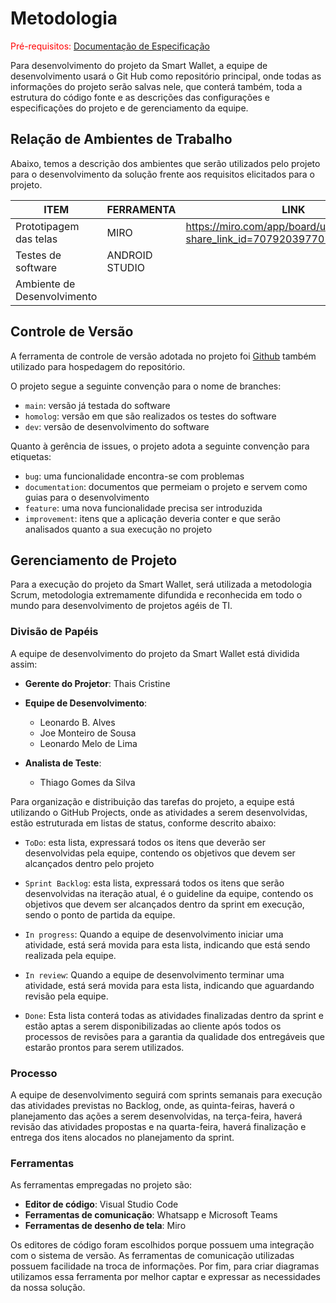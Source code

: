 
# Metodologia

<span style="color:red">Pré-requisitos: <a href="02-Especificação do Projeto.md"> Documentação de Especificação</a></span>

Para desenvolvimento do projeto da Smart Wallet, a equipe de desenvolvimento usará o Git Hub como repositório principal, onde todas as informações do projeto serão salvas nele, que conterá também, toda a estrutura do código fonte e as descrições das configurações e especificações do projeto e de gerenciamento da equipe.

## Relação de Ambientes de Trabalho

Abaixo, temos a descrição dos ambientes que serão utilizados pelo projeto para o desenvolvimento da solução frente aos requisitos elicitados para o projeto. 

| ITEM    | FERRAMENTA  | LINK    |
|--------------------------|-------|----------|
| Prototipagem das telas   | MIRO | https://miro.com/app/board/uXjVMqHQrjQ=/?share_link_id=707920397701 |
| Testes de software  | ANDROID STUDIO | | 
| Ambiente de Desenvolvimento | |

## Controle de Versão

A ferramenta de controle de versão adotada no projeto foi [Github](https://github.com/ICEI-PUC-Minas-PMV-ADS/pmv-ads-2023-2-e3-proj-mov-t4-time3-smart-wallet) também utilizado para hospedagem do repositório.

O projeto segue a seguinte convenção para o nome de branches:

* `main`: versão já testada do software
* `homolog`: versão em que são realizados os testes do software
* `dev`: versão de desenvolvimento do software

Quanto à gerência de issues, o projeto adota a seguinte convenção para
etiquetas:

- `bug`: uma funcionalidade encontra-se com problemas
- `documentation`: documentos que permeiam o projeto e servem como guias para o desenvolvimento
- `feature`: uma nova funcionalidade precisa ser introduzida
- `improvement`: itens que a aplicação deveria conter e que serão analisados quanto a sua execução no projeto

## Gerenciamento de Projeto

Para a execução do projeto da Smart Wallet, será utilizada a metodologia Scrum, metodologia extremamente difundida e reconhecida em todo o mundo para desenvolvimento de projetos agéis de TI.

### Divisão de Papéis

A equipe de desenvolvimento do projeto da Smart Wallet está dividida assim:
 
* **Gerente do Projetor**: Thais Cristine
  
* **Equipe de Desenvolvimento**:
  * Leonardo B. Alves
  * Joe Monteiro de Sousa
  * Leonardo Melo de Lima
    
* **Analista de Teste**:
  * Thiago Gomes da Silva
  

Para organização e distribuição das tarefas do projeto, a equipe está utilizando o GitHub Projects, onde as atividades a serem desenvolvidas, estão estruturada em listas de status, conforme descrito abaixo:

* `ToDo`: esta lista, expressará todos os itens que deverão ser desenvolvidas pela equipe, contendo os objetivos que devem ser alcançados dentro pelo projeto

* `Sprint Backlog`: esta lista, expressará todos os itens que serão desenvolvidas na iteração atual, é o guideline da equipe, contendo os objetivos que devem ser alcançados dentro da sprint em execução, sendo o ponto de partida da equipe.

* `In progress`: Quando a equipe de desenvolvimento iniciar uma atividade, está será movida para esta lista, indicando que está sendo realizada pela equipe.

* `In review`: Quando a equipe de desenvolvimento terminar uma atividade, está será movida para esta lista, indicando que aguardando revisão pela equipe.

* `Done`: Esta lista conterá todas as atividades finalizadas dentro da sprint e estão aptas a serem disponibilizadas ao cliente após todos os processos de revisões para a garantia da qualidade dos entregáveis que estarão prontos para serem utilizados.

### Processo

A equipe de desenvolvimento seguirá com sprints semanais para execução das atividades previstas no Backlog, onde, as quinta-feiras, haverá o planejamento das ações a serem desenvolvidas, na terça-feira, haverá revisão das atividades propostas e na quarta-feira, haverá finalização e entrega dos itens alocados no planejamento da sprint.

### Ferramentas

As ferramentas empregadas no projeto são:

* **Editor de código**: Visual Studio Code
* **Ferramentas de comunicação**: Whatsapp e Microsoft Teams
* **Ferramentas de desenho de tela**: Miro

Os editores de código foram escolhidos porque possuem uma integração com o sistema de versão. As ferramentas de comunicação utilizadas possuem facilidade na troca de informações. Por fim, para criar diagramas utilizamos essa ferramenta por melhor captar e expressar as necessidades da nossa solução.
